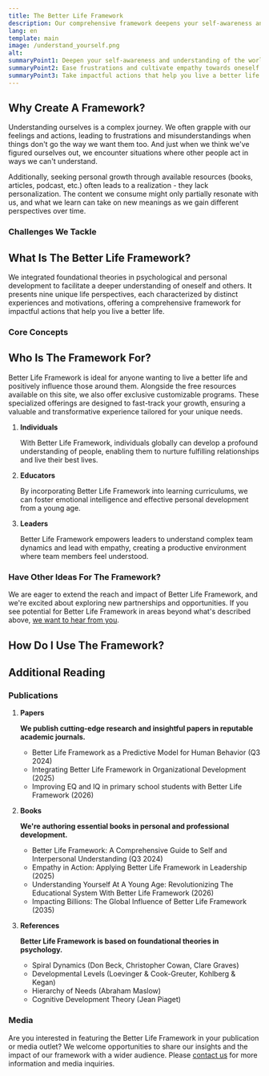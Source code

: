 ```yaml
---
title: The Better Life Framework
description: Our comprehensive framework deepens your self-awareness and understanding of the world and is designed to ease frustrations and cultivate empathy towards oneself and others - leading you to impactful actions that help you live a better life.
lang: en
template: main
image: /understand_yourself.png
alt: 
summaryPoint1: Deepen your self-awareness and understanding of the world.
summaryPoint2: Ease frustrations and cultivate empathy towards oneself and others.
summaryPoint3: Take impactful actions that help you live a better life.
---
```


## Why Create A Framework?

Understanding ourselves is a complex journey. We often grapple with our feelings and actions, leading to frustrations and misunderstandings when things don't go the way we want them too. And just when we think we've figured ourselves out, we encounter situations where other people act in ways we can't understand.

Additionally, seeking personal growth through available resources (books, articles, podcast, etc.) often leads to a realization - they lack personalization. The content we consume might only partially resonate with us, and what we learn can take on new meanings as we gain different perspectives over time.

### Challenges We Tackle

<CardGrid>
  <BasicActionCard
    title="One Size Doesn't Fit All, And Why That's OK"
    description="What works for one might not suit another. This can be disheartening, because we all strive to support and be supported effectively. We need to learn how to adapt our learnings so they can be readily absorbed by others."
  />
  <BasicActionCard
    title="What Worked May Not Keep Working"
    description="We always hope that we will discover a permanant 'life hack' that will transform our life. The reality is that as we level up, so do our needs and motivations. Our strategies need to evolve over time to stay relevant and effective."
  />
  <BasicActionCard
    title="We Feel Like We Are Wasting Our Time"
    description="Understanding why certain knowledge, tools, or community resources don't align with our current selves can prevent feelings of wasted time and effort. This helps keep up our motivation to pursue our best selves."
  />
</CardGrid>

## What Is The Better Life Framework?

We integrated foundational theories in psychological and personal development to facilitate a deeper understanding of oneself and others. It presents nine unique life perspectives, each characterized by distinct experiences and motivations, offering a comprehensive framework for impactful actions that help you live a better life.

### Core Concepts

<CardGrid>
  <BasicActionCard
    title="Understand Why You Think The Way You Do"
    description="Understand how experiences shift your perspectives to leverage success from one area of life to another."
  />
  <BasicActionCard
    title="Understand Human Behaviours"
    description="Gain a deeper understanding into why history repeats itself, and how we can leverage our experiences to work for us."
  />
  <BasicActionCard
    title="Find True Happiness And Fulfillment"
    description="Learn how to maximize your happiness based on your needs and motivations, and level up whenever you are ready."
  />
</CardGrid>

## Who Is The Framework For?

Better Life Framework is ideal for anyone wanting to live a better life and positively influence those around them. Alongside the free resources available on this site, we also offer exclusive customizable programs. These specialized offerings are designed to fast-track your growth, ensuring a valuable and transformative experience tailored for your unique needs.

1. **Individuals**

   With Better Life Framework, individuals globally can develop a profound understanding of people, enabling them to nurture fulfilling relationships and live their best lives.

2. **Educators**

   By incorporating Better Life Framework into learning curriculums, we can foster emotional intelligence and effective personal development from a young age.

3. **Leaders**

   Better Life Framework empowers leaders to understand complex team dynamics and lead with empathy, creating a productive environment where team members feel understood.

### Have Other Ideas For The Framework?

We are eager to extend the reach and impact of Better Life Framework, and we're excited about exploring new partnerships and opportunities. If you see potential for Better Life Framework in areas beyond what's described above, [we want to hear from you](mailto:partnerships@co-x3.com).

## How Do I Use The Framework?

<CardGrid>
  <FrameworkActionCard
    image="understand_yourself"
    title="Know Yourself"
    description="You don't need to feel so helpless. Your perception of the world is your reality, and the framework will help you figure out where you need to look in order to unlock your potential."
    to="/understand-yourself/understand-the-framework"
    buttonText="Explore The Framework"
  />
  <FrameworkActionCard
    image="unlock_your_potential"
    title="Get The Right Support"
    description="Leveling up doesn't need to be by chance. Knowing your perspective will help you access relevant programs as you need them, minimizing frustrations and setbacks."
    to="/unlock-your-potential/programs"
    buttonText="Check Out Our Programs"
  />
  <FrameworkActionCard
    image="make_positive_impact"
    title="Help Others Effectively"
    description="Don't push your solutions on others without knowing where they are. The framework helps you understand your growth journey to share relavant insights at the right time."
    to="/make-positive-impact"
    buttonText="I'm Ready To Help"
  />
</CardGrid>

## Additional Reading

### Publications

1. **Papers**

   **We publish cutting-edge research and insightful papers in reputable academic journals.**

   - Better Life Framework as a Predictive Model for Human Behavior (Q3 2024)
   - Integrating Better Life Framework in Organizational Development (2025)
   - Improving EQ and IQ in primary school students with Better Life Framework (2026)

2. **Books**

   **We're authoring essential books in personal and professional development.**

   - Better Life Framework: A Comprehensive Guide to Self and Interpersonal Understanding (Q3 2024)
   - Empathy in Action: Applying Better Life Framework in Leadership (2025)
   - Understanding Yourself At A Young Age: Revolutionizing The Educational System With Better Life Framework (2026)
   - Impacting Billions: The Global Influence of Better Life Framework (2035)

3. **References**

   **Better Life Framework is based on foundational theories in psychology.**

   - Spiral Dynamics (Don Beck, Christopher Cowan, Clare Graves)
   - Developmental Levels (Loevinger & Cook-Greuter, Kohlberg & Kegan)
   - Hierarchy of Needs (Abraham Maslow)
   - Cognitive Development Theory (Jean Piaget)

### Media

Are you interested in featuring the Better Life Framework    in your publication or media outlet? We welcome opportunities to share our insights and the impact of our framework with a wider audience. Please [contact us](mailto:media@co-x3.com) for more information and media inquiries.